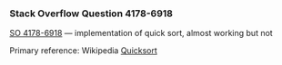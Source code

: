 ### Stack Overflow Question 4178-6918

[SO 4178-6918](https://stackoverflow.com/q/41786918) &mdash;
implementation of quick sort, almost working but not

Primary reference: Wikipedia [Quicksort](https://en.wikipedia.org/wiki/Quicksort)

